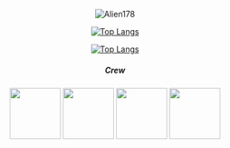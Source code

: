 <div align="cener">
<div align="center">

![Alien178](https://github-readme-stats.vercel.app/api?username=Alien178&count_private=true&show_icons=true&hide_border=0&theme=synthwave&hdide=contribs&show_icons=1) 

[![Top Langs](https://github-readme-stats.vercel.app/api/top-langs/?username=acen20&exclude_repo=Hotel-Management-Reservation,Warehouse-Management-System&hide=jupyter%20ntebook,c%23,javascript,css,scss,html&layout=compact&langs_count=10&theme=radical&hide_border=1)](https://github.com/acen20/)

[![Top Langs](https://github-readme-stats.vercel.app/api/top-langs/?username=Alien178&layout=compact&layout=compact&theme=radical&hide_border=1)](https://github.com/Alien178/)


    
<h5>Crew</h5>
    <td colspan="5" align="center">
    
<img height="90px" src="https://user-images.githubusercontent.com/62377713/128623706-8781de8d-54cf-4ac0-83f5-6a874fd50b22.gif" /> <img height="90px" src="https://user-images.githubusercontent.com/62377713/128624049-4c26317e-3177-4754-b873-d607aede8c23.gif" /> <img height="90px" src="https://user-images.githubusercontent.com/62377713/128624049-4c26317e-3177-4754-b873-d607aede8c23.gif" /> <img height="90px" src="https://user-images.githubusercontent.com/62377713/128624312-a1a0f1ba-c301-48c5-b2b8-676c63b8fd03.gif" />
    </td>
      </tr>
</table>    

</div>
</div>
